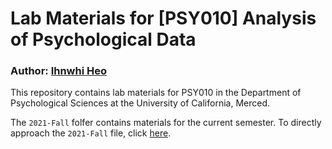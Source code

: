 # Lab Materials for [PSY010] Analysis of Psychological Data

### Author: [Ihnwhi Heo](http://ihnwhiheo.github.io/)

This repository contains lab materials for PSY010 in the Department of Psychological Sciences at the University of California, Merced.

The ``2021-Fall`` folfer contains materials for the current semester. To directly approach the ``2021-Fall`` file, click [here](https://github.com/IhnwhiHeo/PSY010/tree/master/2021-Fall).
